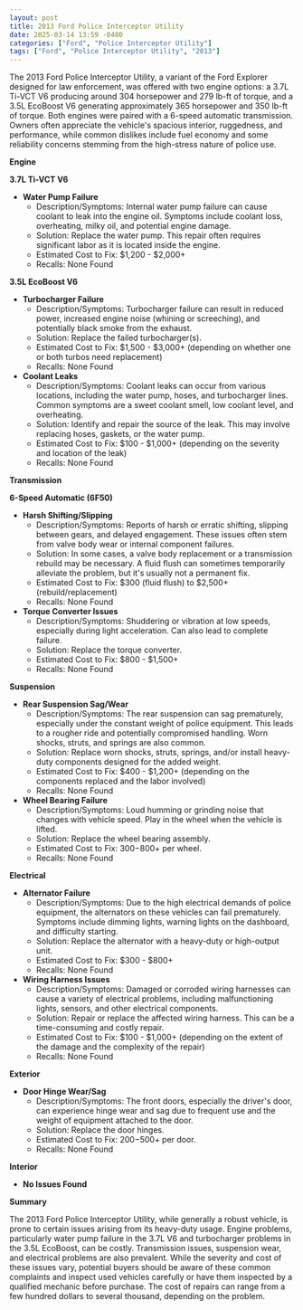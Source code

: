 ```yaml
---
layout: post
title: 2013 Ford Police Interceptor Utility
date: 2025-03-14 13:59 -0400
categories: ["Ford", "Police Interceptor Utility"]
tags: ["Ford", "Police Interceptor Utility", "2013"]
---
```

The 2013 Ford Police Interceptor Utility, a variant of the Ford Explorer designed for law enforcement, was offered with two engine options: a 3.7L Ti-VCT V6 producing around 304 horsepower and 279 lb-ft of torque, and a 3.5L EcoBoost V6 generating approximately 365 horsepower and 350 lb-ft of torque. Both engines were paired with a 6-speed automatic transmission. Owners often appreciate the vehicle's spacious interior, ruggedness, and performance, while common dislikes include fuel economy and some reliability concerns stemming from the high-stress nature of police use.

**Engine**

**3.7L Ti-VCT V6**

*   **Water Pump Failure**
    *   Description/Symptoms: Internal water pump failure can cause coolant to leak into the engine oil. Symptoms include coolant loss, overheating, milky oil, and potential engine damage.
    *   Solution: Replace the water pump. This repair often requires significant labor as it is located inside the engine.
    *   Estimated Cost to Fix: $1,200 - $2,000+
    *   Recalls: None Found

**3.5L EcoBoost V6**

*   **Turbocharger Failure**
    *   Description/Symptoms: Turbocharger failure can result in reduced power, increased engine noise (whining or screeching), and potentially black smoke from the exhaust.
    *   Solution: Replace the failed turbocharger(s).
    *   Estimated Cost to Fix: $1,500 - $3,000+ (depending on whether one or both turbos need replacement)
    *   Recalls: None Found
*   **Coolant Leaks**
    *   Description/Symptoms: Coolant leaks can occur from various locations, including the water pump, hoses, and turbocharger lines. Common symptoms are a sweet coolant smell, low coolant level, and overheating.
    *   Solution: Identify and repair the source of the leak. This may involve replacing hoses, gaskets, or the water pump.
    *   Estimated Cost to Fix: $100 - $1,000+ (depending on the severity and location of the leak)
    *   Recalls: None Found

**Transmission**

**6-Speed Automatic (6F50)**

*   **Harsh Shifting/Slipping**
    *   Description/Symptoms: Reports of harsh or erratic shifting, slipping between gears, and delayed engagement. These issues often stem from valve body wear or internal component failures.
    *   Solution: In some cases, a valve body replacement or a transmission rebuild may be necessary. A fluid flush can sometimes temporarily alleviate the problem, but it's usually not a permanent fix.
    *   Estimated Cost to Fix: $300 (fluid flush) to $2,500+ (rebuild/replacement)
    *   Recalls: None Found
*   **Torque Converter Issues**
    *   Description/Symptoms: Shuddering or vibration at low speeds, especially during light acceleration. Can also lead to complete failure.
    *   Solution: Replace the torque converter.
    *   Estimated Cost to Fix: $800 - $1,500+
    *   Recalls: None Found

**Suspension**

*   **Rear Suspension Sag/Wear**
    *   Description/Symptoms: The rear suspension can sag prematurely, especially under the constant weight of police equipment. This leads to a rougher ride and potentially compromised handling. Worn shocks, struts, and springs are also common.
    *   Solution: Replace worn shocks, struts, springs, and/or install heavy-duty components designed for the added weight.
    *   Estimated Cost to Fix: $400 - $1,200+ (depending on the components replaced and the labor involved)
    *   Recalls: None Found
*   **Wheel Bearing Failure**
    *   Description/Symptoms: Loud humming or grinding noise that changes with vehicle speed. Play in the wheel when the vehicle is lifted.
    *   Solution: Replace the wheel bearing assembly.
    *   Estimated Cost to Fix: $300-$800+ per wheel.
    *   Recalls: None Found

**Electrical**

*   **Alternator Failure**
    *   Description/Symptoms: Due to the high electrical demands of police equipment, the alternators on these vehicles can fail prematurely. Symptoms include dimming lights, warning lights on the dashboard, and difficulty starting.
    *   Solution: Replace the alternator with a heavy-duty or high-output unit.
    *   Estimated Cost to Fix: $300 - $800+
    *   Recalls: None Found
*   **Wiring Harness Issues**
    *   Description/Symptoms: Damaged or corroded wiring harnesses can cause a variety of electrical problems, including malfunctioning lights, sensors, and other electrical components.
    *   Solution: Repair or replace the affected wiring harness. This can be a time-consuming and costly repair.
    *   Estimated Cost to Fix: $100 - $1,000+ (depending on the extent of the damage and the complexity of the repair)
    *   Recalls: None Found

**Exterior**

*   **Door Hinge Wear/Sag**
    *   Description/Symptoms: The front doors, especially the driver's door, can experience hinge wear and sag due to frequent use and the weight of equipment attached to the door.
    *   Solution: Replace the door hinges.
    *   Estimated Cost to Fix: $200-$500+ per door.
    *   Recalls: None Found

**Interior**

*   **No Issues Found**

**Summary**

The 2013 Ford Police Interceptor Utility, while generally a robust vehicle, is prone to certain issues arising from its heavy-duty usage. Engine problems, particularly water pump failure in the 3.7L V6 and turbocharger problems in the 3.5L EcoBoost, can be costly. Transmission issues, suspension wear, and electrical problems are also prevalent. While the severity and cost of these issues vary, potential buyers should be aware of these common complaints and inspect used vehicles carefully or have them inspected by a qualified mechanic before purchase. The cost of repairs can range from a few hundred dollars to several thousand, depending on the problem.

